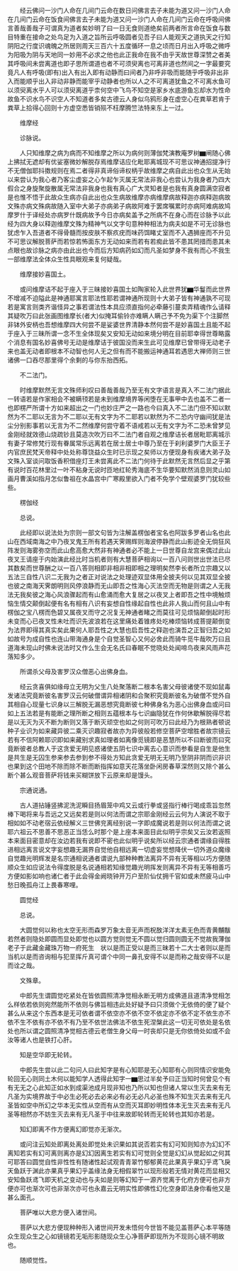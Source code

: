 <!-- { "loadSidebar": true } -->
　　经云佛问一沙门人命在几间门云命在数日问佛言去子未能为道又问一沙门人命在几间门云命在饭食间佛言去子未能为道又问一沙门人命在几间门云命在呼吸间佛言善哉善哉子可谓真为道者矣妙明了曰一日无食则道绝矣前两者所言命在饭食与数目特重在接命之处鸟足为入道之旨所云呼吸圆者见吾子曰人能观天之道执天之行知阴阳之行度识魂魄之所居则周天三百六十五度循环一息之顷而日月出入呼吸之微呼为阳吸为阴与天地同一妙用不必求之他也此正我命在我不由乎天故世尊深赞之者美其呼吸间未尝离道也即子思所谓道也者不可须臾离也可离非道也然间之一字最要究竟凡人有呼吸(即有)出入有出入即有动静而曰间者乃非呼非吸而能随乎呼吸非出非入而能顺乎出入非动非静而能宰乎动静者也所以人之不可离道犹鱼之不可离水鱼可以须臾离水乎人可以须臾离道乎柰何空中飞鸟不知空是家乡水底游鱼忘却水为性命故鱼不识水鸟不识空人不知道者多矣古德云人身似乌鸦形身在虚空心在粪草若肯于粪草上拾得心回则十方虚空悉皆销殒不枉摩腾竺法特来东上一过。

　　维摩经

　　诊脉说。

　　人只知维摩之病为病而不知维摩之所以为病何则薄伽梵演教庵罗树▆闸随心佛上拂拭无遮却有优娑塞微妙解脱存焉维摩诘应化毗耶离城现不可思议神通招提净行不无僧伽耶抖擞规则在焉二者得非真谛俗谛权柄乎故维摩之病自此出也众生从无始以来尝认为我心者乃客尘虚妄之心乍起乍灭属无常法非我心也尝认为我身者乃四大假合之身旋聚旋散属无常法非我身也我有真心广大灵知者是也我有真身圆满空寂者是也惟不悟于此故众生病亦自此出也众生病故维摩亦病维摩病故释迦亦病释迦病故文殊亦病文殊病故随入室中大弟子亦病弟子病故阿难于罢席嘱累时亦病阿难病故鸠摩罗什于译经处亦病罗什既病故予今日亦病矣盖予之所病不在身心而在诊脉予以此经为四大身以释迦维摩文殊为精神气以文字句意种种相法为病夫如是不可无诊脉也犹虑乍入吾道者不得骨髓而按皮肤不察疚疣而味药饵睹丈室而不入遇狮座而不升见不可思议解脱菩萨而若惊若怖面东方无动如来而若有若痴此皆不患其罔措而患其未点眼也故诊脉之病亦由此出也今而后方知病药如幻而凡圣如梦身不我有而心不我生一部维摩法全体众生性具眼观来复何疑哉。

　　维摩接妙喜国土。

　　或问维摩诘不起于座入于三昧接妙喜国土如陶家轮入此世界犹▆华鬘而此世界不增减不迫隘此是神通耶寓言耶法性耶若谓神通所现则十大弟子皆有神通孰不可现若是寓言则类齐谐怪异之事若谓法性本具应须直指何必牵藤引蔓卖弄精魂作么请释其疑吹万曰此张画图维摩长(者大)似掩耳偷铃亦难瞒人瞒己予不免为渠下个注脚然非钵外安柄也吾想维摩四大何尝不是娑婆世界清静本然何尝不是妙喜国土且能不起于座入于三昧所谓一念不生全体现矣又安知无动如来境分明在目前耶幸得世尊略露个消息有国名妙喜佛号无动是维摩诘于彼国没而来生此可见维摩已曾带得无动老子来也盖无动者即根本不动智也何人无之但有而不能搬运神通耳若遇思大禅师则三世诸佛一口吞尽那里得个余剩的与你东抬西拓。

　　不二法门。

　　时维摩默然无言文殊师利叹曰善哉善哉乃至无有文字语言是真入不二法门据此一转语若是作家相会不被瞒顸若是未到维摩境界等闲堕在无事甲中去也盖不二者一也即楞严所谓十方如来超出之一门也妙庄严之一路也今曰真入不二法门但不知以默然为不二耶以无言为不二耶以无有文字为不二耶若以默然为不二恐内守幽间犹是法尘分别影事若以无言为不二然维摩何尝守着不语戒若以无有文字为不二恐未曾梦见金刚经就效德山烧疏钞且莫造次吹万曰不二法门者自观之维摩诘长者居毗耶离城示有妻子常修梵行现有眷属常乐远离若在居士居士中尊乃至在于刹利婆罗门大臣王子内官庶民梵天帝释中处处称尊饶益众生时已示现之矣师以方便现身有疾诸大弟子及文殊入室谈问取饭香积借座灯王未尝离此不二法门何待于此默然无言然后显之乎第有说时百花林里过一叶不粘身无说时匝地红轮秀海底不生华要知默然消息则灵山如画月曹溪如指月怎似鲁祖在水晶宫中广寒殿里欲入门者不免学个壁观婆罗门犹较些些。

　　楞伽经

　　总说。

　　此经即以说法处为宗则一部文句皆为注解盖楞伽者宝名也阿跋多罗者山名也此山在西域南海之中乃夜叉鬼王所有若遇天霁赐辉则海波停静而此山影迹全无倘狂风阵发则海雾弥空而此山愈高愈大然非有神通者必不能上一日世尊自龙宫来偶过此山夜叉王请座于内始演此经比时当机者则有大慧菩萨相询以一百八问则世出世法已尽其数矣而世尊酬之以一百八答则相即非相非相即相之理明矣然李长者所立宗趣又以五法三自性八识二无我为之者正对说法之处理迹双显体用全披夫何以见其双显全披也彼之南海天霁朗明则风停浪静而无山即吾之性海心灭法空而无物是则谓之人无我法无我矣彼之海心风浪骤起而有山愈涌而愈大复居之以夜叉上者即吾之性中境触烦恼生情交颠倒起便有名有相有八识有妄想自性缘起自性也此非人我山而何且山中有楞伽之宝八楞而色碧又属夜叉而守之况复无神通者睹之而莫往可见烦恼颠倒起时形未变而心已夜叉性未吐而识先波浪若在这里痛处着锥疼处吃棒烦恼转成菩提颠倒变为法界即得其真实矣此果何人耶吾性之大慧也启吾性之释迦也演吾之正智归吾之如如故号为成自性也连山带海通身是个自觉圣智心又何必舍此而骑牛觅牛哉吹万曰且道海未现山时佛未说法时又作么生会无名氏曰春眠不觉晓处处闻啼鸟夜来风雨声花落知多少。

　　所谓杀父母及害罗汉众僧恶心出佛身血。

　　经云贪喜俱如缘母立无明为父生八处聚落断二根本名害父母彼诸使不现如鼠毒发诸法究竟断彼名害罗汉云何破僧谓异相诸阴和合聚积究竟断彼名为破僧不觉外自其相自心现量七识身以三解脱无漏恶想究竟断彼七种佛身名为恶心出佛身血或问曰如上五法若是有能断之理所断之相则五蕴根本与七识幽隐犹在作何休歇解脱得尽若是以无灭为灭不断为断则又落于断灭顽空也如之何则可吹万曰此经乃为根熟者顿说种子业识为如来藏异彼二乘灭识趣寂者故亦为异彼般若修空菩萨空增胜者故宗镜云若有不信阿赖耶识即如来藏别求真如理者如离像觅镜即是恶慧所以不曰断彼而曰究竟断彼者总教人于这贪爱无明见惑诸使五阴七识中离去心意识而参看是自生是他生是共生是无囚生参来参去参到参不得处方知此贪爱无明无无明乃至阴非阴而识非识也果到这个田地不除而除不断而断指挥如意天花落坐卧闲房春草深然则又除个甚么断个甚么观音菩萨将钱来买糊饼放下云原来却是馒头。

　　宗通说通。

　　古人道拈锤竖拂泥洗泥瞬目扬眉笼中鸡又云或行拳或竖指行棒行喝成乖旨忽然棒下喝将来与吾远之又远矣若是则以何法而谓之宗耶金刚经云云何为人演说不取于相如如不动老宿云依经解义三世佛兖离经别说一字即成魔说若是则以何法而谓之说耶六祖云不思善不思恶正当恁么时那个是上座本来面目此似明乎宗矣又云汝若返照本来面目密意却在汝边若我有说即不密也此似明乎说矣所以经云宗通者谓缘自得胜进相远离言说文字妄想趣无漏界自觉他自相远离一切虚妄觉想降伏一切外道众魔缘自觉趣光明辉发是名宗通相说通者谓说九部种种教法离异不异有无等相以巧方便随顺众生如应说法令得度脱是名说通相若知缘觉趣光明挥发则离异不异有无等相善巧方便如影如响也诸仁者于此会得金阙晓钟开万户至阶仙仗拥千官如或未然疲马山中愁日晚孤舟江上畏春寒哩。

　　圆觉经

　　总说。

　　大圆觉何以称也太空无形而森罗万象太音无声而柷敔洋洋太素无色而青黄黼黻若然者则隐处即圆而显处即觉也以圆方觉则觉无不圆以觉归圆则圆无不觉故我薄伽老子于此藏金藏珠万物一府死生　状以是而正受以是而三昧若十二大士者则以是而当机以是而咨询相与犯垩挥斤真可谓个中同一鼻孔安得不以是而称之哉安得不以是而诠之哉。

　　文殊章。

　　中郎先生谓圆觉吃紧处在皆依圆照清净觉相永断无明方成佛道且道清净觉相怎么样依若依则宛然能所不依则与佛旨相违此处好疑予曰只须做个无依倚的便了疑个甚么从来这个东西本是无可依者谓不依空亦不依不空不依定亦不依不定不依生亦不依不生不依有亦不依不有乃至不依世法佛法不依生死涅槃此这一切无可依处是名依处也所以谓之圆照清净觉相古德云老僧生身父母一时丧却只是无你依倚处如或不会汝等诸人也是铁打心肝。

　　知是空华即无轮转。

　　中郎先生尝以此二句问人曰此知字是有心知耶是无心知耶有心则同情识安能免轮回无心则同土木何以能知学人透得此知字一▆思过半矣予曰正当知时何曾见个有有无无之心此知正如水到成渠池成月现非知也乃所以知也但诸人常以生灭去来有无凡圣为实境界故于中必生必死必去必来必有必无必凡必圣也殊不知生灭去来有无凡圣皆如空中所幻之华本无实性从空而有从空而灭耳即妙明性体本无生灭去来有无凡圣等相然亦不妨生灭去来有无凡圣于中往来故即轮转而无轮转也其知亦若是。

　　知幻即离不作方便离幻即觉亦无渐次。

　　或问注云知处即离处离处即觉处未识果如其说否若实有幻可知则知亦为幻幻不离知若实有幻可离则离亦是幻幻因离生若实有幻可觉则全觉是幻幻从觉起如之何其可耶答曰圆觉自性非性性有随诸性起试观青青翠竹郁郁黄花此果真乎果幻乎鸢飞戾天鱼跃于渊此亦果真乎果幻乎盖缘法身无相假翠竹以现形般若无情对黄花而显相又安知鱼跃鸢飞即天机之变动也与夫如是则等幻知于一源齐觉离于化府方便可也非方便亦可也渐次可也非渐次亦可也永嘉云无明实性即佛性幻化空身即法身你看他又是甚么面孔。

　　菩萨唯以大悲方便入诸世间。

　　菩萨以大悲方便现种种形入诸世间开发未悟何今世皆不能见盖菩萨心本平等随众生现众生之心如镜镜若无垢形影随现众生心净菩萨即现所为不现则心镜不明故也。

　　随顺觉性。

